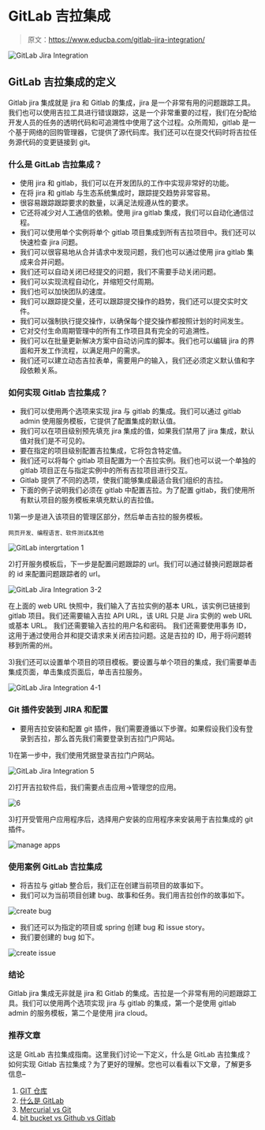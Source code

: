 # GitLab 吉拉集成

> 原文：<https://www.educba.com/gitlab-jira-integration/>

![GitLab Jira Integration](img/95d6b9055698f2c4071a8f28ee22a1a0.png)



## GitLab 吉拉集成的定义

Gitlab jira 集成就是 jira 和 Gitlab 的集成，jira 是一个非常有用的问题跟踪工具。我们也可以使用吉拉工具进行错误跟踪，这是一个非常重要的过程，我们在分配给开发人员的任务的透明代码和可追溯性中使用了这个过程。众所周知，gitlab 是一个基于网络的回购管理器，它提供了源代码库。我们还可以在提交代码时将吉拉任务源代码的变更链接到 git。

### 什么是 GitLab 吉拉集成？

*   使用 jira 和 gitlab，我们可以在开发团队的工作中实现非常好的功能。
*   在将 jira 和 gitlab 与生态系统集成时，跟踪提交趋势非常容易。
*   很容易跟踪跟踪要求的数量，以满足法规遵从性的要求。
*   它还将减少对人工通信的依赖。使用 jira gitlab 集成，我们可以自动化通信过程。
*   我们可以使用单个实例将单个 gitlab 项目集成到所有吉拉项目中。我们还可以快速检查 jira 问题。
*   我们可以很容易地从合并请求中发现问题，我们也可以通过使用 jira gitlab 集成来合并问题。
*   我们还可以自动关闭已经提交的问题，我们不需要手动关闭问题。
*   我们可以实现流程自动化，并缩短交付周期。
*   我们也可以加快团队的速度。
*   我们可以跟踪提交量，还可以跟踪提交操作的趋势，我们还可以提交实时文件。
*   我们可以强制执行提交操作，以确保每个提交操作都按照计划的时间发生。
*   它对交付生命周期管理中的所有工作项目具有完全的可追溯性。
*   我们可以在批量更新解决方案中自动访问库的脚本。我们也可以编辑 jira 的界面和开发工作流程，以满足用户的需求。
*   我们还可以建立动态吉拉表单，需要用户的输入，我们还必须定义默认值和字段依赖关系。

### 如何实现 Gitlab 吉拉集成？

*   我们可以使用两个选项来实现 jira 与 gitlab 的集成。我们可以通过 gitlab admin 使用服务模板，它提供了配置集成的默认值。
*   我们可以在项目级别预先填充 jira 集成的值，如果我们禁用了 jira 集成，默认值对我们是不可见的。
*   要在指定的项目级别配置吉拉集成，它将包含特定值。
*   我们还可以将每个 gitlab 项目配置为一个吉拉实例。我们也可以说一个单独的 gitlab 项目正在与指定实例中的所有吉拉项目进行交互。
*   Gitlab 提供了不同的选项，使我们能够集成最适合我们组织的吉拉。
*   下面的例子说明我们必须在 gitlab 中配置吉拉。为了配置 gitlab，我们使用所有默认项目的服务模板来填充默认的吉拉值。

1)第一步是进入该项目的管理区部分，然后单击吉拉的服务模板。

<small>网页开发、编程语言、软件测试&其他</small>

![GitLab intergrtation 1](img/bd26af5a13559d51087c0c5f5faafbaf.png)



2)打开服务模板后，下一步是配置问题跟踪的 url。我们可以通过替换问题跟踪者的 id 来配置问题跟踪者的 url。

![GitLab Jira Integration 3-2](img/8d2b99bafc96b6d6b91cac94c548897c.png)



在上面的 web URL 快照中，我们输入了吉拉实例的基本 URL，该实例已链接到 gitlab 项目。我们还需要输入吉拉 API URL，该 URL 只是 Jira 实例的 web URL 或基本 URL。
我们还需要输入吉拉的用户名和密码。
我们还需要使用事务 ID，这用于通过使用合并和提交请求来关闭吉拉问题。这是吉拉的 ID，用于将问题转移到所需的州。

3)我们还可以设置单个项目的项目模板。要设置与单个项目的集成，我们需要单击集成页面，单击集成页面后，单击吉拉服务。

![GitLab Jira Integration 4-1](img/f500836b741b75744e710701d3080af7.png)



### Git 插件安装到 JIRA 和配置

*   要用吉拉安装和配置 git 插件，我们需要遵循以下步骤。如果假设我们没有登录到吉拉，那么首先我们需要登录到吉拉门户网站。

1)在第一步中，我们使用凭据登录吉拉门户网站。

![GitLab Jira Integration 5](img/1eb9e17305fbbfa64c3ce0b3e60fc268.png)



2)打开吉拉软件后，我们需要点击应用->管理您的应用。

![6](img/a69e0b0167853f8a7931634dac71ab90.png)



3)打开受管用户应用程序后，选择用户安装的应用程序来安装用于吉拉集成的 git 插件。

![manage apps](img/252a6fd88b02a9ebc4e67ce945ac474d.png)



### 使用案例 GitLab 吉拉集成

*   将吉拉与 gitlab 整合后，我们正在创建当前项目的故事如下。
*   我们可以为当前项目创建 bug、故事和任务。我们用吉拉创作的故事如下。

![create bug](img/82e2a296dc74e3bc00cd6c95b3220d9a.png)



*   我们还可以为指定的项目或 spring 创建 bug 和 issue story。
*   我们要创建的 bug 如下。

![create issue](img/df9b45b302e6ef421725de7cde238da1.png)



### 结论

Gitlab jira 集成无非就是 jira 和 Gitlab 的集成。吉拉是一个非常有用的问题跟踪工具。我们可以使用两个选项实现 jira 与 gitlab 的集成，第一个是使用 gitlab admin 的服务模板，第二个是使用 jira cloud。

### 推荐文章

这是 GitLab 吉拉集成指南。这里我们讨论一下定义，什么是 GitLab 吉拉集成？如何实现 Gitlab 吉拉集成？为了更好的理解。您也可以看看以下文章，了解更多信息–

1.  [GIT 仓库](https://www.educba.com/git-repository/)
2.  [什么是 GitLab](https://www.educba.com/what-is-gitlab/)
3.  [Mercurial vs Git](https://www.educba.com/mercurial-vs-git/)
4.  [bit bucket vs Github vs Gitlab](https://www.educba.com/bitbucket-vs-github-vs-gitlab/)





